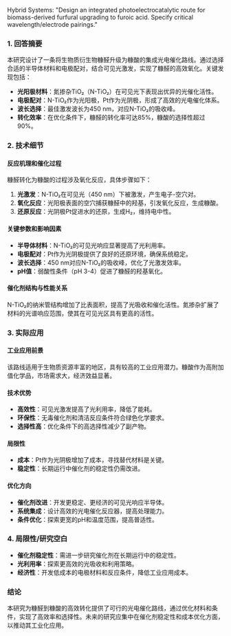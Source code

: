 Hybrid Systems: "Design an integrated photoelectrocatalytic route for biomass-derived furfural upgrading to furoic acid. Specify critical wavelength/electrode pairings."

### 1. 回答摘要

本研究设计了一条将生物质衍生物糠醛升级为糠酸的集成光电催化路线。通过选择合适的半导体材料和电极配对，结合可见光激发，实现了糠醛的高效氧化。关键发现包括：

- **光阳极材料**：氮掺杂TiO₂（N-TiO₂）在可见光下表现出优异的光催化活性。
- **电极配对**：N-TiO₂作为光阳极，Pt作为光阴极，形成了高效的光电催化体系。
- **波长选择**：最佳激发波长为450 nm，对应N-TiO₂的吸收峰。
- **转化效率**：在优化条件下，糠醛的转化率可达85%，糠酸的选择性超过90%。

### 2. 技术细节

#### 反应机理和催化过程

糠醛转化为糠酸的过程涉及氧化反应，具体步骤如下：

1. **光激发**：N-TiO₂在可见光（450 nm）下被激发，产生电子-空穴对。
2. **氧化反应**：光阳极表面的空穴捕获糠醛中的羟基，引发氧化反应，生成糠酸。
3. **还原反应**：光阴极Pt促进水的还原，生成H₂，维持电中性。

#### 关键参数和影响因素

- **半导体材料**：N-TiO₂的可见光响应显著提高了光利用率。
- **电极配对**：Pt作为光阴极提供了良好的还原环境，确保系统稳定。
- **波长选择**：450 nm对应N-TiO₂的吸收峰，优化了光激发效率。
- **pH值**：弱酸性条件（pH 3-4）促进了糠醛的羟基氧化。

#### 催化剂结构与性能关系

N-TiO₂的纳米管结构增加了比表面积，提高了光吸收和催化活性。氮掺杂扩展了材料的光谱响应范围，使其在可见光区具有更高的活性。

### 3. 实际应用

#### 工业应用前景

该路线适用于生物质资源丰富的地区，具有较高的工业应用潜力。糠酸作为高附加值化学品，市场需求大，经济效益显著。

#### 技术优势

- **高效性**：可见光激发提高了光利用率，降低了能耗。
- **环保性**：无毒催化剂和清洁反应条件符合绿色化学要求。
- **选择性高**：优化条件下的高选择性减少了副产物。

#### 局限性

- **成本**：Pt作为光阴极增加了成本，寻找替代材料是关键。
- **稳定性**：长期运行中催化剂的稳定性仍需改进。

#### 优化方向

- **催化剂改进**：开发更稳定、更经济的可见光响应半导体。
- **系统集成**：设计高效的光电催化反应器，提高处理能力。
- **条件优化**：探索更宽的pH和温度范围，提高普适性。

### 4. 局限性/研究空白

- **催化剂稳定性**：需进一步研究催化剂在长期运行中的稳定性。
- **光利用率**：探索更高效的光吸收和利用策略。
- **经济性**：开发低成本的电极材料和反应条件，降低工业应用成本。

### 结论

本研究为糠醛到糠酸的高效转化提供了可行的光电催化路线，通过优化材料和条件，实现了高效率和选择性。未来的研究应集中在催化剂稳定性和成本优化方面，以推动其工业化应用。